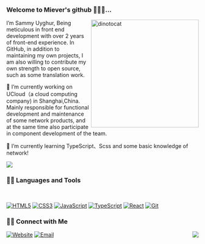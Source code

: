 ### Welcome to Miever's github 🎉🎉🎉...

<div>
  <img align="right" src="https://octodex.github.com/images/dinotocat.png" alt="dinotocat" style="width:282px;" />
  <p>
    I’m Sammy Uyghur, Being meticulous in front end development with over 2 years of front-end experience. In GitHub, in addition to maintaining my own projects, I am also willing to contribute my own strength to open source, such as some translation work.
  </p>
  <p>
    🔭 I’m currently working on UCloud（a cloud computing company) in Shanghai,China. Mainly responsible for functional development and maintenance of some network products, and at the same time also participate in component development of the team.
  </p>
  <p>
   🌱 I’m currently learning TypeScript、Scss and some basic knowledge of network!
  </p>
</div>
<div>
  <img align="top" src="https://github-readme-stats.vercel.app/api?username=Miever1&count_private=true&show_icons=true&theme=radical&include_all_commits=true" />
</div>

### 👨‍💻 Languages and Tools

<br />

[![HTML5](https://img.shields.io/badge/-HTML5-E34F26?style=flat&logo=html5&logoColor=white&link=https://github.com/Miever1)](https://github.com/Miever1) 
[![CSS3](https://img.shields.io/badge/-CSS3-1572B6?style=flat&logo=css3&link=https://github.com/Miever1)](https://github.com/Miever1) 
[![JavaScript](https://img.shields.io/badge/-JavaScript-black?style=flat&logo=javascript&link=https://github.com/Miever1)](https://github.com/Miever1) 
[![TypeScript](https://img.shields.io/badge/-TypeScript-black?style=flat&logo=typescript&link=https://github.com/Miever1)](https://github.com/Miever1) 
[![React](https://img.shields.io/badge/-React-black?style=flat&logo=react&link=https://github.com/Miever1)](https://github.com/Miever1) 
[![Git](https://img.shields.io/badge/-Git-black?style=flat&logo=git&link=https://github.com/Miever1)](https://github.com/Miever1) 


### 🤝🏻 Connect with Me

<p>
<a href="https://miever.net" target="_blank"><img alt="Website" src="https://img.shields.io/badge/Website-https://miever.net-yellow?style=flat&logo=google-chrome&logoColor=red"></a>
<a href="mailto:miever1@163.com"><img alt="Email" src="https://img.shields.io/badge/Email-miever1@163.com-green?style=flat&logo=gmail&logoColor=violet"></a>
<img align="right" src="https://hits.seeyoufarm.com/api/count/incr/badge.svg?url=https%3A%2F%2Fgithub.com%2FMiever1%2FMiever1%2F&count_bg=%23F03752&title_bg=%232B73AF&icon=codeigniter.svg&icon_color=%23E7E7E7&title=Visitor+Counts&edge_flat=false" />
</p>

